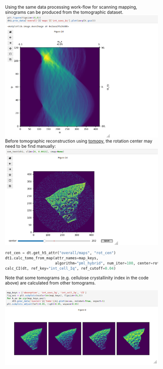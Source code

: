 Using the same data processing work-flow for scanning mapping, sinograms can be produced from the tomographic dataset. 
![sinograms](fig/tm_sino_saxs.png)
Before tomographic reconstruction using [tomopy](https://tomopy.readthedocs.io/en/stable/), the rotation center may need to be find manually:
![cen_test](fig/tm_find_center_c.png)

```python
rot_cen = dt.get_h5_attr("overall/maps", "rot_cen")
dt1.calc_tomo_from_map(attr_names=map_keys, 
                       algorithm="pml_hybrid", num_iter=100, center=rot_cen)
calc_CI(dt, ref_key="int_cell_Iq", ref_cutoff=0.04)
```
Note that some tomograms (e.g. cellulose crystallinity index in the code above)
are calculated from other tomograms.

![tomograms](fig/tm_tomograms.png)
